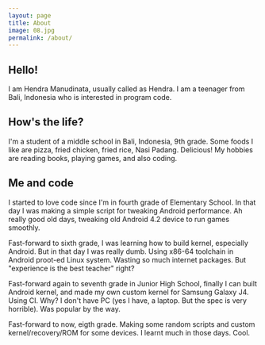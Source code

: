 ```yaml
---
layout: page
title: About
image: 08.jpg
permalink: /about/
---
```


## Hello!

I am Hendra Manudinata, usually called as Hendra. I am a teenager from Bali, Indonesia who is interested in program code.

## How's the life?
I'm a student of a middle school in Bali, Indonesia, 9th grade. Some foods I like are pizza, fried chicken, fried rice, Nasi Padang. Delicious! My hobbies are reading books, playing games, and also coding.

## Me and code

I started to love code since I'm in fourth grade of Elementary School. In that day I was making a simple script for tweaking Android performance. Ah really good old days, tweaking old Android 4.2 device to run games smoothly.

Fast-forward to sixth grade, I was learning how to build kernel, especially Android. But in that day I was really dumb. Using x86-64 toolchain in Android proot-ed Linux system. Wasting so much internet packages. But "experience is the best teacher" right?

Fast-forward again to seventh grade in Junior High School, finally I can built Android kernel, and made my own custom kernel for Samsung Galaxy J4. Using CI. Why? I don't have PC (yes I have, a laptop. But the spec is very horrible). Was popular by the way.

Fast-forward to now, eigth grade. Making some random scripts and custom kernel/recovery/ROM for some devices. I learnt much in those days. Cool.
